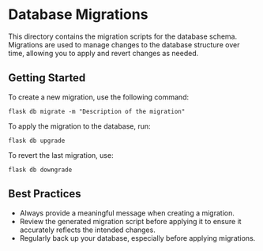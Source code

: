 # Database Migrations

This directory contains the migration scripts for the database schema. Migrations are used to manage changes to the database structure over time, allowing you to apply and revert changes as needed.

## Getting Started

To create a new migration, use the following command:

```
flask db migrate -m "Description of the migration"
```

To apply the migration to the database, run:

```
flask db upgrade
```

To revert the last migration, use:

```
flask db downgrade
```

## Best Practices

- Always provide a meaningful message when creating a migration.
- Review the generated migration script before applying it to ensure it accurately reflects the intended changes.
- Regularly back up your database, especially before applying migrations.